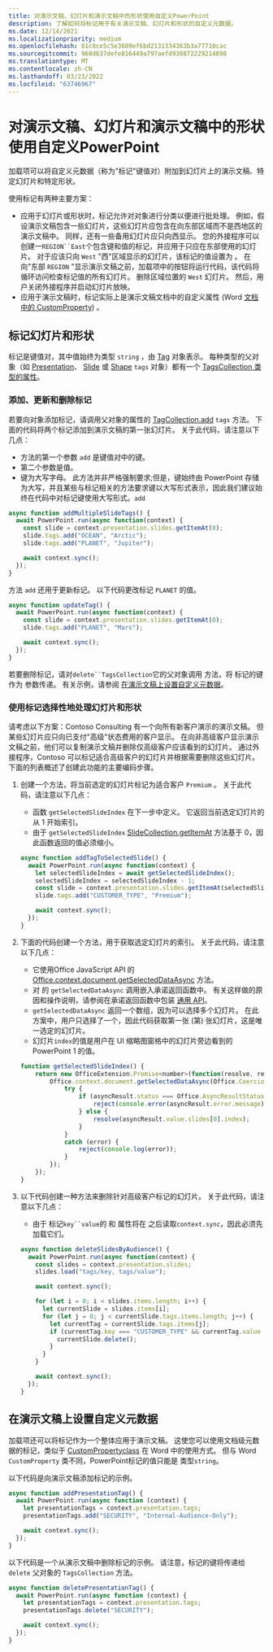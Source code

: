 ```yaml
---
title: 对演示文稿、幻灯片和演示文稿中的形状使用自定义PowerPoint
description: 了解如何将标记用于有关演示文稿、幻灯片和形状的自定义元数据。
ms.date: 12/14/2021
ms.localizationpriority: medium
ms.openlocfilehash: 01c8ce5c5e3689ef6bd2131334363b3a77710cac
ms.sourcegitcommit: 968d637defe816449a797aefd930872229214898
ms.translationtype: MT
ms.contentlocale: zh-CN
ms.lasthandoff: 03/23/2022
ms.locfileid: "63746967"
---
```

# <a name="use-custom-tags-for-presentations-slides-and-shapes-in-powerpoint"></a>对演示文稿、幻灯片和演示文稿中的形状使用自定义PowerPoint

加载项可以将自定义元数据（称为"标记"键值对）附加到幻灯片上的演示文稿、特定幻灯片和特定形状。

使用标记有两种主要方案：

- 应用于幻灯片或形状时，标记允许对对象进行分类以便进行批处理。 例如，假设演示文稿包含一些幻灯片，这些幻灯片应包含在向东部区域而不是西地区的演示文稿中。 同样，还有一些备用幻灯片应只向西显示。 您的外接程序可以创建一`REGION``East`个包含键和值的标记，并应用于只应在东部使用的幻灯片。 对于应该只向 `West` "西"区域显示的幻灯片，该标记的值设置为 。 在向"东部 `REGION` "显示演示文稿之前，加载项中的按钮将运行代码，该代码将循环访问检查标记值的所有幻灯片。 删除区域位置的 `West` 幻灯片。 然后，用户关闭外接程序并启动幻灯片放映。
- 应用于演示文稿时，标记实际上是演示文稿文档中的自定义属性 (Word [文档中的 CustomProperty](/javascript/api/word/word.customproperty)) 。

## <a name="tag-slides-and-shapes"></a>标记幻灯片和形状

标记是键值对，其中值始终为类型 `string` ，由 [Tag](/javascript/api/powerpoint/powerpoint.tag) 对象表示。 每种类型的父对象（如 [Presentation](/javascript/api/powerpoint/powerpoint.presentation)、 [Slide](/javascript/api/powerpoint/powerpoint.slide) 或 [Shape](/javascript/api/powerpoint/powerpoint.shape) `tags` 对象）都有一个 [TagsCollection 类型的属性](/javascript/api/powerpoint/powerpoint.tagcollection)。

### <a name="add-update-and-delete-tags"></a>添加、更新和删除标记

若要向对象添加标记，请调用父对象的属性的 [TagCollection.add](/javascript/api/powerpoint/powerpoint.tagcollection#powerpoint-powerpoint-tagcollection-add-member(1)) `tags` 方法。 下面的代码将两个标记添加到演示文稿的第一张幻灯片。 关于此代码，请注意以下几点：

- 方法的第一个参数 `add` 是键值对中的键。
- 第二个参数是值。
- 键为大写字母。 此方法并非严格强制要求;但是，键始终由 PowerPoint 存储为大写，并且某些与标记相关的方法要求键以大写形式表示，因此我们建议始终在代码中对标记键使用大写形式。`add`

```javascript
async function addMultipleSlideTags() {
  await PowerPoint.run(async function(context) {
    const slide = context.presentation.slides.getItemAt(0);
    slide.tags.add("OCEAN", "Arctic");
    slide.tags.add("PLANET", "Jupiter");

    await context.sync();
  });
}
```

方法 `add` 还用于更新标记。 以下代码更改标记 `PLANET` 的值。

```javascript
async function updateTag() {
  await PowerPoint.run(async function(context) {
    const slide = context.presentation.slides.getItemAt(0);
    slide.tags.add("PLANET", "Mars");

    await context.sync();
  });
}
```

若要删除标记，请对`delete``TagsCollection`它的父对象调用 方法，将 标记的键作为 参数传递。 有关示例，请参阅 [在演示文稿上设置自定义元数据](#set-custom-metadata-on-the-presentation)。

### <a name="use-tags-to-selectively-process-slides-and-shapes"></a>使用标记选择性地处理幻灯片和形状

请考虑以下方案：Contoso Consulting 有一个向所有新客户演示的演示文稿。 但某些幻灯片应只向已支付"高级"状态费用的客户显示。 在向非高级客户显示演示文稿之前，他们可以复制演示文稿并删除仅高级客户应该看到的幻灯片。 通过外接程序，Contoso 可以标记适合高级客户的幻灯片并根据需要删除这些幻灯片。 下面的列表概述了创建此功能的主要编码步骤。

1. 创建一个方法，将当前选定的幻灯片标记为适合客户 `Premium` 。 关于此代码，请注意以下几点：

    - 函数 `getSelectedSlideIndex` 在下一步中定义。 它返回当前选定幻灯片的从 1 开始索引。
    - 由于 `getSelectedSlideIndex` [SlideCollection.getItemAt](/javascript/api/powerpoint/powerpoint.slidecollection#powerpoint-powerpoint-slidecollection-getitemat-member(1)) 方法基于 0，因此函数返回的值必须缩小。

    ```javascript
    async function addTagToSelectedSlide() {
      await PowerPoint.run(async function(context) {
        let selectedSlideIndex = await getSelectedSlideIndex();
        selectedSlideIndex = selectedSlideIndex - 1;
        const slide = context.presentation.slides.getItemAt(selectedSlideIndex);
        slide.tags.add("CUSTOMER_TYPE", "Premium");
    
        await context.sync();
      });
    }
    ```

2. 下面的代码创建一个方法，用于获取选定幻灯片的索引。 关于此代码，请注意以下几点：

    - 它使用Office JavaScript API 的 [Office.context.document.getSelectedDataAsync](/javascript/api/office/office.document#office-office-document-getselecteddataasync-member(1)) 方法。
    - 对 的 `getSelectedDataAsync` 调用嵌入承诺返回函数中。 有关这样做的原因和操作说明，请参阅在承诺返回函数中包装 [通用 API](../develop/asynchronous-programming-in-office-add-ins.md#wrap-common-apis-in-promise-returning-functions)。
    - `getSelectedDataAsync` 返回一个数组，因为可以选择多个幻灯片。 在此方案中，用户只选择了一个，因此代码获取第一张 (第) 张幻灯片，这是唯一选定的幻灯片。
    - 幻灯片`index`的值是用户在 UI 缩略图窗格中的幻灯片旁边看到的PowerPoint 1 的值。

    ```javascript
    function getSelectedSlideIndex() {
        return new OfficeExtension.Promise<number>(function(resolve, reject) {
            Office.context.document.getSelectedDataAsync(Office.CoercionType.SlideRange, function(asyncResult) {
                try {
                    if (asyncResult.status === Office.AsyncResultStatus.Failed) {
                        reject(console.error(asyncResult.error.message));
                    } else {
                        resolve(asyncResult.value.slides[0].index);
                    }
                } 
                catch (error) {
                    reject(console.log(error));
                }
            });
        });
    }
    ```

3. 以下代码创建一种方法来删除针对高级客户标记的幻灯片。 关于此代码，请注意以下几点：

    - 由于 标记`key``value`的 和 属性将在 之后读取`context.sync`，因此必须先加载它们。

    ```javascript
    async function deleteSlidesByAudience() {
      await PowerPoint.run(async function(context) {
        const slides = context.presentation.slides;
        slides.load("tags/key, tags/value");
    
        await context.sync();
    
        for (let i = 0; i < slides.items.length; i++) {
          let currentSlide = slides.items[i];
          for (let j = 0; j < currentSlide.tags.items.length; j++) {
            let currentTag = currentSlide.tags.items[j];
            if (currentTag.key === "CUSTOMER_TYPE" && currentTag.value === "Premium") {
              currentSlide.delete();
            }
          }
        }
    
        await context.sync();
      });
    }
    ```

## <a name="set-custom-metadata-on-the-presentation"></a>在演示文稿上设置自定义元数据

加载项还可以将标记作为一个整体应用于演示文稿。 这使您可以使用文档级元数据的标记，类似于 [CustomPropertyclass](/javascript/api/word/word.customproperty) 在 Word 中的使用方式。 但与 Word `CustomProperty` 类不同，PowerPoint标记的值只能是 类型`string`。

以下代码是向演示文稿添加标记的示例。 

```javascript
async function addPresentationTag() {
  await PowerPoint.run(async function (context) {
    let presentationTags = context.presentation.tags;
    presentationTags.add("SECURITY", "Internal-Audience-Only");

    await context.sync();
  });
}
```

以下代码是一个从演示文稿中删除标记的示例。 请注意，标记的键将传递给 `delete` 父对象的 `TagsCollection` 方法。

```javascript
async function deletePresentationTag() {
  await PowerPoint.run(async function (context) {
    let presentationTags = context.presentation.tags;
    presentationTags.delete("SECURITY");

    await context.sync();
  });
}
```
